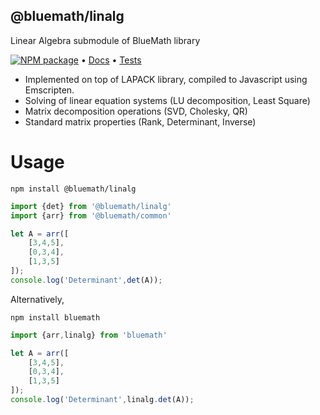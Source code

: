 
## @bluemath/linalg

Linear Algebra submodule of BlueMath library

[![NPM package](https://img.shields.io/npm/v/@bluemath/linalg.svg)](https://www.npmjs.com/package/@bluemath/linalg)
&#8226;
[Docs](http://www.bluemathsoftware.com/bm/linalg/docs/index.html)
&#8226;
[Tests](http://www.bluemathsoftware.com/bm/linalg/test/index.html)

* Implemented on top of LAPACK library, compiled to Javascript using Emscripten.
* Solving of linear equation systems (LU decomposition, Least Square)
* Matrix decomposition operations (SVD, Cholesky, QR)
* Standard matrix properties (Rank, Determinant, Inverse)

Usage
===

    npm install @bluemath/linalg
    
```typescript
import {det} from '@bluemath/linalg'
import {arr} from '@bluemath/common'

let A = arr([
    [3,4,5],
    [0,3,4],
    [1,3,5]
]);
console.log('Determinant',det(A));
```

Alternatively,

    npm install bluemath
    
```typescript
import {arr,linalg} from 'bluemath'

let A = arr([
    [3,4,5],
    [0,3,4],
    [1,3,5]
]);
console.log('Determinant',linalg.det(A));
```
